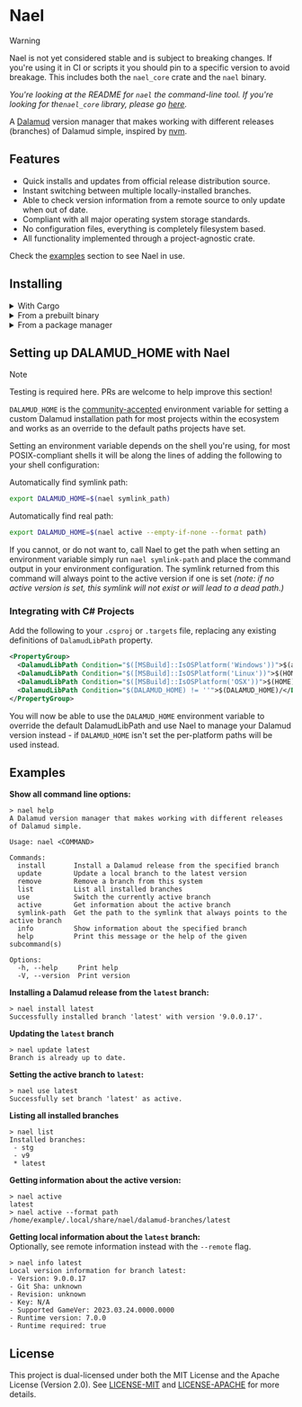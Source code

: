 # Nael

> [!WARNING]  
> Nael is not yet considered stable and is subject to breaking changes. If you're using it in CI or scripts it you should pin to a specific version to avoid breakage. This includes both the `nael_core` crate and the `nael` binary.

*You're looking at the README for `nael` the command-line tool. If you're looking for the`nael_core` library, please go [here](./crates/core/).*

A [Dalamud](https://github.com/goatcorp/Dalamud) version manager that makes working with different releases (branches) of Dalamud simple, inspired by [nvm](https://github.com/nvm-sh/nvm).


## Features

- Quick installs and updates from official release distribution source.
- Instant switching between multiple locally-installed branches.
- Able to check version information from a remote source to only update when out of date.
- Compliant with all major operating system storage standards.
- No configuration files, everything is completely filesystem based.
- All functionality implemented through a project-agnostic crate.

Check the [examples](#examples) section to see Nael in use. 

## Installing

<details>
<Summary>With Cargo</summary>

You can get Nael from Crates.io using Cargo, to do so simply run:

```
cargo install nael
```

</details>

<details>
<Summary>From a prebuilt binary</summary>

Pre-built binaries are currently available for `Windows x64`, `Linux x64`, `macOS Apple Silicon` and `macOS Intel`. Head to the [GitHub releases page](https://github.com/Blooym/Nael/releases) and download the right release asset for your machine add place it somewhere in your system `$PATH`.

</details>

<details>
<Summary>From a package manager</summary>

Nael is not available from any package manager at this time.

</details>

## Setting up DALAMUD_HOME with Nael

> [!NOTE]  
> Testing is required here. PRs are welcome to help improve this section!

`DALAMUD_HOME` is the [community-accepted](https://github.com/goatcorp/SamplePlugin/blob/c1dacec1e1f56ac798a9ffd5703f6101b8aa054e/SamplePlugin/Dalamud.Plugin.Bootstrap.targets) environment variable for setting a custom Dalamud installation path for most projects within the ecosystem and works as an override to the default paths projects have set.

Setting an environment variable depends on the shell you're using, for most POSIX-compliant shells it will be along the lines of adding the following to your shell configuration:

Automatically find symlink path:
```sh
export DALAMUD_HOME=$(nael symlink_path)
```

Automatically find real path:
```sh
export DALAMUD_HOME=$(nael active --empty-if-none --format path)
```

If you cannot, or do not want to, call Nael to get the path when setting an environment variable simply run `nael symlink-path` and place the command output in your environment configuration. The symlink returned from this command will always point to the active version if one is set *(note: if no active version is set, this symlink will not exist or will lead to a dead path.)*

### Integrating with C# Projects

Add the following to your `.csproj` or `.targets` file, replacing any existing definitions of `DalamudLibPath` property.

```xml
<PropertyGroup>
  <DalamudLibPath Condition="$([MSBuild]::IsOSPlatform('Windows'))">$(appdata)\XIVLauncher\addon\Hooks\dev\</DalamudLibPath>
  <DalamudLibPath Condition="$([MSBuild]::IsOSPlatform('Linux'))">$(HOME)/.xlcore/dalamud/Hooks/dev/</DalamudLibPath>
  <DalamudLibPath Condition="$([MSBuild]::IsOSPlatform('OSX'))">$(HOME)/Library/Application Support/XIV on Mac/dalamud/Hooks/dev/</DalamudLibPath>
  <DalamudLibPath Condition="$(DALAMUD_HOME) != ''">$(DALAMUD_HOME)/</DalamudLibPath>
</PropertyGroup>
```

You will now be able to use the `DALAMUD_HOME` environment variable to override the default DalamudLibPath and use Nael to manage your Dalamud version instead - if `DALAMUD_HOME` isn't set the per-platform paths will be used instead.

## Examples

**Show all command line options:**
```
> nael help
A Dalamud version manager that makes working with different releases of Dalamud simple.

Usage: nael <COMMAND>

Commands:
  install       Install a Dalamud release from the specified branch
  update        Update a local branch to the latest version
  remove        Remove a branch from this system
  list          List all installed branches
  use           Switch the currently active branch
  active        Get information about the active branch
  symlink-path  Get the path to the symlink that always points to the active branch
  info          Show information about the specified branch
  help          Print this message or the help of the given subcommand(s)

Options:
  -h, --help     Print help
  -V, --version  Print version
```

**Installing a Dalamud release from the `latest` branch:**
```
> nael install latest
Successfully installed branch 'latest' with version '9.0.0.17'.
```

**Updating the `latest` branch**
```
> nael update latest
Branch is already up to date.
```

**Setting the active branch to `latest`:**
```
> nael use latest
Successfully set branch 'latest' as active.
```

**Listing all installed branches**
```
> nael list
Installed branches:
 - stg
 - v9
 * latest
```

**Getting information about the active version:**
```
> nael active
latest
> nael active --format path
/home/example/.local/share/nael/dalamud-branches/latest
```

**Getting local information about the `latest` branch:**   
Optionally, see remote information instead with the `--remote` flag.
```
> nael info latest
Local version information for branch latest:
- Version: 9.0.0.17
- Git Sha: unknown
- Revision: unknown
- Key: N/A
- Supported GameVer: 2023.03.24.0000.0000
- Runtime version: 7.0.0
- Runtime required: true
```

## License

This project is dual-licensed under both the MIT License and the Apache License (Version 2.0). See [LICENSE-MIT](./LICENSE-MIT) and [LICENSE-APACHE](./LICENSE-APACHE) for more details.
